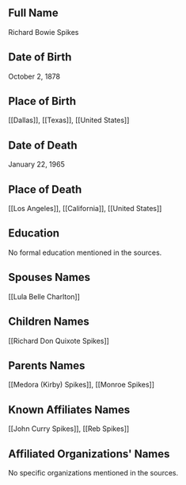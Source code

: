 ## Full Name
Richard Bowie Spikes

## Date of Birth
October 2, 1878

## Place of Birth
[[Dallas]], [[Texas]], [[United States]]

## Date of Death
January 22, 1965

## Place of Death
[[Los Angeles]], [[California]], [[United States]]

## Education
No formal education mentioned in the sources.

## Spouses Names
[[Lula Belle Charlton]]

## Children Names
[[Richard Don Quixote Spikes]]

## Parents Names
[[Medora (Kirby) Spikes]], [[Monroe Spikes]]

## Known Affiliates Names
[[John Curry Spikes]], [[Reb Spikes]]

## Affiliated Organizations' Names
No specific organizations mentioned in the sources.

